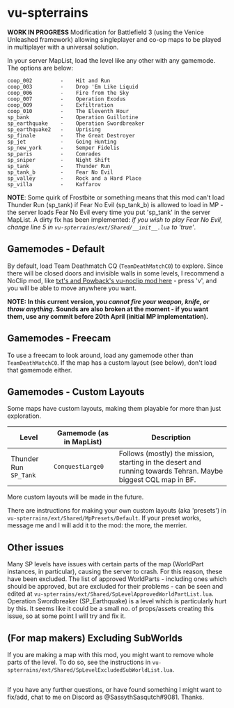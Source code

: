 # vu-spterrains
**WORK IN PROGRESS**
Modification for Battlefield 3 (using the Venice Unleashed framework) allowing singleplayer and co-op maps to be played in multiplayer with a universal solution.

In your server MapList, load the level like any other with any gamemode. The options are below:

```
coop_002         -    Hit and Run
coop_003         -    Drop 'Em Like Liquid
coop_006         -    Fire from the Sky
coop_007         -    Operation Exodus
coop_009         -    Exfiltration
coop_010         -    The Eleventh Hour
sp_bank          -    Operation Guillotine
sp_earthquake    -    Operation Swordbreaker
sp_earthquake2   -    Uprising
sp_finale        -    The Great Destroyer
sp_jet           -    Going Hunting
sp_new_york      -    Semper Fidelis
sp_paris         -    Comrades
sp_sniper        -    Night Shift
sp_tank          -    Thunder Run
sp_tank_b        -    Fear No Evil
sp_valley        -    Rock and a Hard Place
sp_villa         -    Kaffarov
```

**NOTE**: Some quirk of Frostbite or something means that this mod can't load Thunder Run (sp_tank) if Fear No Evil (sp_tank_b) is allowed to load in MP - the server loads Fear No Evil every time you put 'sp_tank' in the server MapList. A dirty fix has been implemented: *if you wish to play Fear No Evil, change line 5 in `vu-spterrains/ext/Shared/__init__.lua` to 'true'*.

## Gamemodes - Default

By default, load Team Deathmatch CQ (`TeamDeathMatchC0`) to explore. Since there will be closed doors and invisible walls in some levels, I recommend a NoClip mod, like [txt's and Powback's vu-noclip mod here](https://github.com/romunro/VU-Noclip) - press 'v', and you will be able to move anywhere you want.

**NOTE: In this current version, you *cannot fire your weapon, knife, or throw anything*. Sounds are also broken at the moment - if you want them, use any commit before 20th April (initial MP implementation).**

## Gamemodes - Freecam

To use a freecam to look around, load any gamemode other than `TeamDeathMatchC0`. If the map has a custom layout (see below), don't load that gamemode either.

## Gamemodes - Custom Layouts

Some maps have custom layouts, making them playable for more than just exploration.

| Level                      | Gamemode (as in MapList) | Description                                                                                                          |
| -------------------------- | ------------------------ | -------------------------------------------------------------------------------------------------------------------- |
| Thunder Run `SP_Tank`      | `ConquestLarge0`         | Follows (mostly) the mission, starting in the desert and running towards Tehran. Maybe biggest CQL map in BF.        |

More custom layouts will be made in the future.

There are instructions for making your own custom layouts (aka 'presets') in `vu-spterrains/ext/Shared/MpPresets/Default`. If your preset works, message me and I will add it to the mod: the more, the merrier.

## Other issues

Many SP levels have issues with certain parts of the map (WorldPart instances, in particular), causing the server to crash. For this reason, these have been excluded. The list of approved WorldParts - including ones which should be approved, but are excluded for their problems - can be seen and edited at `vu-spterrains/ext/Shared/SpLevelApprovedWorldPartList.lua`. Operation Swordbreaker (SP_Earthquake) is a level which is particularly hurt by this. It seems like it could be a small no. of props/assets creating this issue, so at some point I will try and fix it.

## (For map makers) Excluding SubWorlds

If you are making a map with this mod, you might want to remove whole parts of the level. To do so, see the instructions in `vu-spterrains/ext/Shared/SpLevelExcludedSubWorldList.lua`.

##

If you have any further questions, or have found something I might want to fix/add, chat to me on Discord as @SassythSasqutch#9081. Thanks.
